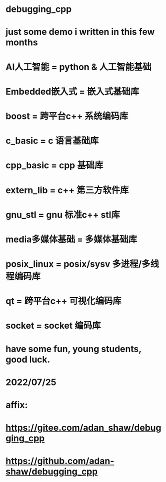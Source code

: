 # debugging_cpp
# just some demo i written in this few months
#   AI人工智能     = python & 人工智能基础
#   Embedded嵌入式 = 嵌入式基础库
#   boost         = 跨平台c++ 系统编码库
#   c_basic       = c 语言基础库
#   cpp_basic     = cpp 基础库
#   extern_lib    = c++ 第三方软件库
#   gnu_stl       = gnu 标准c++ stl库
#   media多媒体基础 = 多媒体基础库
#   posix_linux   = posix/sysv 多进程/多线程编码库
#   qt            = 跨平台c++ 可视化编码库
#   socket        = socket 编码库
# have some fun, young students, good luck.
# 2022/07/25
#
# affix:
#   https://gitee.com/adan_shaw/debugging_cpp
#   https://github.com/adan-shaw/debugging_cpp
